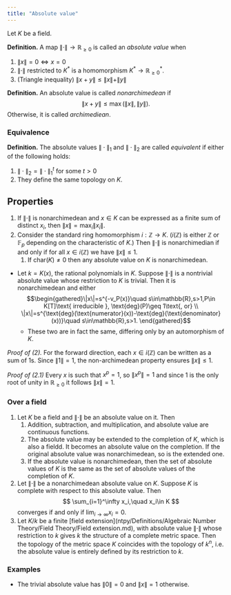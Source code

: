 ```yaml
---
title: "Absolute value"
---
```


Let $K$ be a field.

**Definition.** A map $\|\cdot\|\to\mathbb{R}_{\geq 0}$ is called an _absolute value_ when 
1. $\|x\|=0 \iff x=0$
2. $\|\cdot\|$ restricted to $K^\ast$ is a homomorphism $K^\ast\to\mathbb{R}^\ast_{\geq 0}$.
3. (Triangle inequality) $\|x+y\|\leq\|x\|+\|y\|$

**Definition.** An absolute value is called _nonarchimedean_ if 
$$
\|x+y\|\leq\max(\|x\|,\|y\|).
$$
Otherwise, it is called _archimediean_.

### Equivalence
**Definition.** The absolute values $\|\cdot\|_1$ and $\|\cdot\|_2$ are called _equivalent_ if either of the following holds:
1. $\|\cdot\|_2=\|\cdot\|_1^t$ for some $t>0$
2. They define the same topology on $K$.


## Properties
1. If $\|\cdot\|$ is nonarchimedean and $x\in K$ can be expressed as a finite sum of distinct $x_i$, then $\|x\|=\max_{i}\|x_i\|$.
2. Consider the standard ring homomorphism $i:\mathbb{Z}\to K$. ($i(\mathbb{Z})$ is either $\mathbb{Z}$ or $\mathbb{F}_p$ depending on the characteristic of $K$.) Then $\|\cdot\|$ is nonarchimedian if and only if for all $x\in i(\mathbb{Z})$ we have $\|x\|\leq 1$.
	1. If $\text{char}(K)\neq 0$ then any absolute value on $K$ is nonarchimedean.
- Let $k=K(x)$, the rational polynomials in $K$. Suppose $\|\cdot\|$ is a nontrivial absolute value whose restriction to $K$ is trivial. Then it is nonarchimedean and either $$\begin{gathered}\|x\|=s^{-v_P(x)}\quad s\in\mathbb{R},s>1,P\in K[T]\text{ irreducible }, \text{deg}(P)\geq 1\text{, or} \\ \|x\|=s^{\text{deg}(\text{numerator}(x))-\text{deg}(\text{denominator}(x))}\quad s\in\mathbb{R},s>1. \end{gathered}$$
	- These two are in fact the same, differing only by an automorphism of $K$.

_Proof of (2)._ For the forward direction, each $x\in i(\mathbb{Z})$ can be written as a sum of $1$s. Since $\|1\|=1$, the non-archimedean property ensures $\|x\|\leq 1$.

_Proof of (2.1)_ Every $x$ is such that $x^p=1$, so $\|x^p\|=1$ and since 1 is the only root of unity in $\mathbb{R}_{\geq 0}$ it follows $\|x\|=1$.

### Over a field
1. Let $K$ be a field and $\|\cdot\|$ be an absolute value on it. Then 
	1. Addition, subtraction, and multiplication, and absolute value are continuous functions.
	2. The absolute value may be extended to the completion of $K$, which is also a fieldd. It becomes an absolute value on the completion. If the original absolute value was nonarchimedean, so is the extended one.
	3. If the absolute value is nonarchimedean, then the set of absolute values of $K$ is the same as the set of absolute values of the completion of $K$.
2. Let $\|\cdot\|$ be a nonarchimedean absolute value on $K$. Suppose $K$ is complete with respect to this absolute value. Then 
$$
\sum_{i=1}^\infty x_i,\quad x_i\in K
$$
converges if and only if $\lim_{i\to\infty}x_i=0$.
3. Let $K/k$ be a finite [field extension](ntpy/Definitions/Algebraic Number Theory/Field Theory/Field extension.md), with  absolute value $\|\cdot\|$ whose restriction to $k$ gives $k$ the structure of a complete metric space. Then the topology of the metric space $K$ coincides with the topology of $k^n$, i.e. the absolute value is entirely defined by its restriction to $k$.

### Examples
- The trivial absolute value has $\|0\|=0$ and $\|x\|=1$ otherwise.
